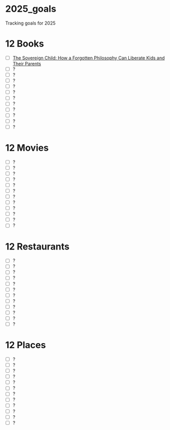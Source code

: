 # 2025_goals
Tracking goals for 2025

# 12 Books
- [ ] [The Sovereign Child: How a Forgotten Philosophy Can Liberate Kids and Their Parents](https://www.amazon.com/Sovereign-Child-Forgotten-Philosophy-Liberate/dp/1544547978)
- [ ] ?
- [ ] ?
- [ ] ?
- [ ] ?
- [ ] ?
- [ ] ?
- [ ] ?
- [ ] ? 
- [ ] ?
- [ ] ?
- [ ] ?

# 12 Movies
- [ ] ? 
- [ ] ?
- [ ] ?
- [ ] ?
- [ ] ?
- [ ] ?
- [ ] ?
- [ ] ?
- [ ] ? 
- [ ] ?
- [ ] ?
- [ ] ?

# 12 Restaurants
- [ ] ?
- [ ] ?
- [ ] ?
- [ ] ?
- [ ] ?
- [ ] ?
- [ ] ?
- [ ] ?
- [ ] ? 
- [ ] ?
- [ ] ?
- [ ] ?

# 12 Places
- [ ] ?
- [ ] ?
- [ ] ?
- [ ] ?
- [ ] ?
- [ ] ?
- [ ] ?
- [ ] ?
- [ ] ? 
- [ ] ?
- [ ] ?
- [ ] ?
